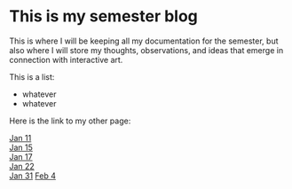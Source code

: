 # This is my semester blog

This is where I will be keeping all my documentation for the semester, but also where I will store my thoughts, observations, and ideas that emerge in connection with interactive art.

This is a list:

- whatever
- whatever

Here is the link to my other page:

[Jan 11](20230111_classmeeting.html)  
[Jan 15](20230115_athomekit1.html)  
[Jan 17](20230117_athomekit2.html)  
[Jan 22](20230122_athomekit3.html)  
[Jan 31](20230131_athomekit3and4.html)
[Feb 4](20230204_athomekit4B.html)
